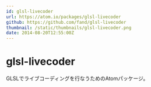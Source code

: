 ```yaml
---
id: glsl-livecoder
url: https://atom.io/packages/glsl-livecoder
github: https://github.com/fand/glsl-livecoder
thumbnail: /static/thumbnails/glsl-livecoder.png
date: 2014-08-20T12:55:00Z
---
```

# glsl-livecoder

GLSLでライブコーディングを行なうためのAtomパッケージ。
